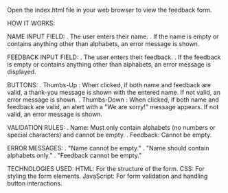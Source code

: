 Open the index.html file in your web browser to view the feedback form.

HOW IT WORKS:

NAME INPUT FIELD:
. The user enters their name.
. If the name is empty or contains anything other than alphabets, an error message is shown.

FEEDBACK INPUT FIELD:
. The user enters their feedback.
. If the feedback is empty or contains anything other than alphabets, an error message is displayed.

BUTTONS:
. Thumbs-Up : When clicked, if both name and feedback are valid, a thank-you message is shown with the entered name. If not valid, an error message is shown.
. Thumbs-Down : When clicked, if both name and feedback are valid, an alert with a "We are sorry!" message appears. If not valid, an error message is shown.

VALIDATION RULES:
. Name: Must only contain alphabets (no numbers or special characters) and cannot be empty.
. Feedback: Cannot be empty.

ERROR MESSAGES:
. "Name cannot be empty."
. "Name should contain alphabets only."
. "Feedback cannot be empty."

TECHNOLOGIES USED:
HTML: For the structure of the form.
CSS: For styling the form elements.
JavaScript: For form validation and handling button interactions.
